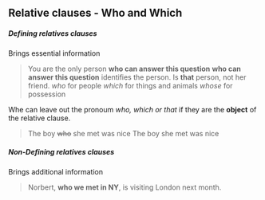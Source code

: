## Relative clauses - Who and Which
##### Defining relatives clauses
Brings essential information
>You are the only person **who can answer this question**
**who can answer this question** identifies the person. Is **that** person, not her friend.
  _who_ for people
  _which_ for things and animals
  _whose_ for possession

Whe can leave out the pronoum _who, which or that_ if they are the **object** of the relative clause.
>The boy ~~who~~ she met was nice
The boy she met was nice

##### Non-Defining relatives clauses
Brings additional information
>Norbert, **who we met in NY**, is visiting London next month.

